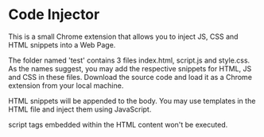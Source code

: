 # Code Injector

This is a small Chrome extension that allows you to inject JS, CSS and HTML snippets into a Web Page. 

The folder named 'test' contains 3 files index.html, script.js and style.css. As the names suggest, you may add the respective snippets for HTML, JS and CSS in these files. Download the source code and load it as a Chrome extension from your local machine.

HTML snippets will be appended to the body. You may use templates in the HTML file and inject them using JavaScript.

script tags embedded within the HTML content won't be executed.